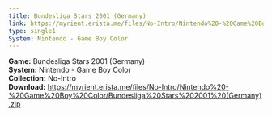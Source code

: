 ```yaml
---
title: Bundesliga Stars 2001 (Germany)
link: https://myrient.erista.me/files/No-Intro/Nintendo%20-%20Game%20Boy%20Color/Bundesliga%20Stars%202001%20(Germany).zip
type: single1
System: Nintendo - Game Boy Color
---
```

<b>Game:</b> Bundesliga Stars 2001 (Germany)<br>
<b>System:</b> Nintendo - Game Boy Color<br>
<b>Collection:</b> No-Intro<br>
<b>Download:</b> https://myrient.erista.me/files/No-Intro/Nintendo%20-%20Game%20Boy%20Color/Bundesliga%20Stars%202001%20(Germany).zip